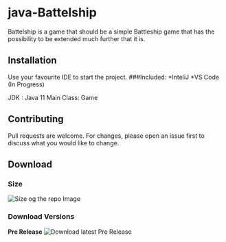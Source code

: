 # java-Battelship

Battelship is a game that should be a simple Battleship game that has the possibility to be extended much further that it is.

## Installation

Use your favourite IDE to start the project. 
###Included:
*InteliJ
*VS Code (In Progress)

JDK : Java 11
Main Class: Game

## Contributing
Pull requests are welcome. For changes, please open an issue first to discuss what you would like to change.



## Download

### Size
![Size og the repo Image](https://img.shields.io/github/repo-size/KnightRider2070/java-Battelship?style=for-the-badge)

### Download Versions
**Pre Release**
![Download latest Pre Release](https://img.shields.io/github/downloads-pre/KnightRider2070/java-Battelship/latest/total?style=for-the-badge)
